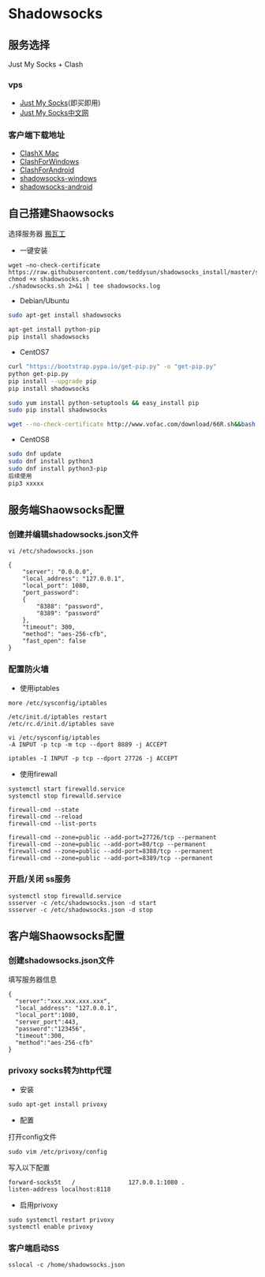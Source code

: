 # Shadowsocks

## 服务选择

Just My Socks + Clash

### vps
- [Just My Socks](https://justmysocks2.net/)(即买即用)
- [Just My Socks中文网](https://www.jichang.us/)

### 客户端下载地址

- [ClashX Mac](https://github.com/yichengchen/clashX)
- [ClashForWindows](https://github.com/Fndroid/clash_for_windows_pkg)
- [ClashForAndroid](https://github.com/Kr328/ClashForAndroid)
- [shadowsocks-windows](https://github.com/shadowsocks/shadowsocks-windows)
- [shadowsocks-android](https://github.com/shadowsocks/shadowsocks-android)


## 自己搭建Shaowsocks

选择服务器
[搬瓦工](https://bwh88.net/)

- 一键安装

```
wget –no-check-certificate  https://raw.githubusercontent.com/teddysun/shadowsocks_install/master/shadowsocks.sh
chmod +x shadowsocks.sh
./shadowsocks.sh 2>&1 | tee shadowsocks.log
```

- Debian/Ubuntu

```bash
sudo apt-get install shadowsocks
```

```bash
apt-get install python-pip
pip install shadowsocks
```

- CentOS7

```bash
curl "https://bootstrap.pypa.io/get-pip.py" -o "get-pip.py"
python get-pip.py
pip install --upgrade pip
pip install shadowsocks
```

```bash
sudo yum install python-setuptools && easy_install pip
sudo pip install shadowsocks
```

```bash
wget --no-check-certificate http://www.vofac.com/download/66R.sh&&bash 66R.sh
```

- CentOS8

```bash
sudo dnf update
sudo dnf install python3
sudo dnf install python3-pip
后续使用
pip3 xxxxx
```

## 服务端Shaowsocks配置

### 创建并编辑shadowsocks.json文件

```
vi /etc/shadowsocks.json
```

```
{
    "server": "0.0.0.0",
    "local_address": "127.0.0.1",
    "local_port": 1080,
    "port_password":
    {
        "8388": "password",
        "8389": "password"
    },
    "timeout": 300,
    "method": "aes-256-cfb",
    "fast_open": false
}
```

### 配置防火墙

- 使用iptables

```
more /etc/sysconfig/iptables

/etc/init.d/iptables restart
/etc/rc.d/init.d/iptables save
```
```
vi /etc/sysconfig/iptables
-A INPUT -p tcp -m tcp --dport 8889 -j ACCEPT
```
```
iptables -I INPUT -p tcp --dport 27726 -j ACCEPT
```

- 使用firewall

```
systemctl start firewalld.service
systemctl stop firewalld.service
```

```
firewall-cmd --state 
firewall-cmd --reload
firewall-cmd --list-ports
```

```
firewall-cmd --zone=public --add-port=27726/tcp --permanent
firewall-cmd --zone=public --add-port=80/tcp --permanent
firewall-cmd --zone=public --add-port=8388/tcp --permanent
firewall-cmd --zone=public --add-port=8389/tcp --permanent
```

### 开启/关闭 ss服务

```
systemctl stop firewalld.service
ssserver -c /etc/shadowsocks.json -d start
ssserver -c /etc/shadowsocks.json -d stop 
```


## 客户端Shaowsocks配置

### 创建shadowsocks.json文件
填写服务器信息

```
{
  "server":"xxx.xxx.xxx.xxx",
  "local_address": "127.0.0.1",
  "local_port":1080,
  "server_port":443,
  "password":"123456",
  "timeout":300,
  "method":"aes-256-cfb"
}
```

### privoxy socks转为http代理

- 安装

```
sudo apt-get install privoxy
```

- 配置

打开config文件
```
sudo vim /etc/privoxy/config
```

写入以下配置

```
forward-socks5t   /               127.0.0.1:1080 .
listen-address localhost:8118
```

- 启用privoxy

```
sudo systemctl restart privoxy
systemctl enable privoxy
```

### 客户端启动SS

```
sslocal -c /home/shadowsocks.json
```

